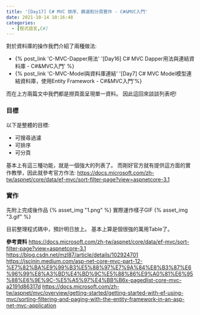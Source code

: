 ```yaml
---
title: '[Day17] C# MVC 排序、篩選和分頁實作 - C#&MVC入門'
date: 2021-10-14 10:16:48
categories:
  - [程式語言,C#]
---
```

對於資料庫的操作我們介紹了兩種做法:
+ {% post_link 'C-MVC-Dapper用法' '[Day16] C# MVC Dapper用法與連結資料庫 - C#&MVC入門' %} 
+ {% post_link 'C-MVC-Model與資料庫連結' '[Day7] C# MVC Model模型連結資料庫，使用Entity Framework - C#&MVC入門'%}

而在上方兩篇文中我們都是撈頁面呈現單一資料。
因此這回來談談列表吧!

### 目標
以下是整體的目標:
+ 可搜尋過濾
+ 可排序
+ 可分頁

基本上有這三種功能，就是一個強大的列表了。
而剛好官方就有提供這方面的實作教學，因此就參考官方作法:
https://docs.microsoft.com/zh-tw/aspnet/core/data/ef-mvc/sort-filter-page?view=aspnetcore-3.1

### 實作
先附上完成後作品
{% asset_img "1.png" %}
實際運作樣子GIF
{% asset_img "3.gif" %}

目前整理程式碼中，預計明日放上。
基本上算是個很強的萬用Table了。


**參考資料**
https://docs.microsoft.com/zh-tw/aspnet/core/data/ef-mvc/sort-filter-page?view=aspnetcore-3.1
https://blog.csdn.net/mzl87/article/details/102924701
https://jscinin.medium.com/asp-net-core-mvc-part-12-%E7%82%BA%E9%99%B3%E5%88%97%E7%9A%84%E8%B3%87%E6%96%99%E8%A3%BD%E4%BD%9C%E5%88%86%E9%A0%81%E6%95%88%E6%9E%9C-%E5%A5%97%E4%BB%B6x-pagedlist-core-mvc-a2191d86317d
https://docs.microsoft.com/zh-tw/aspnet/mvc/overview/getting-started/getting-started-with-ef-using-mvc/sorting-filtering-and-paging-with-the-entity-framework-in-an-asp-net-mvc-application